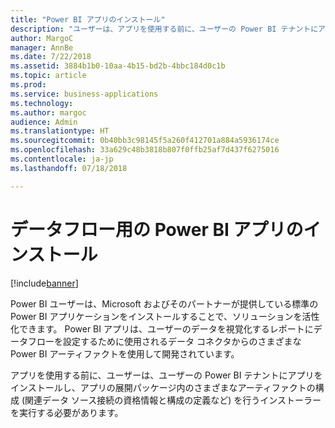```yaml
---
title: "Power BI アプリのインストール"
description: "ユーザーは、アプリを使用する前に、ユーザーの Power BI テナントにアプリをインストールするインストーラーを実行する必要があります。"
author: MargoC
manager: AnnBe
ms.date: 7/22/2018
ms.assetid: 3884b1b0-10aa-4b15-bd2b-4bbc184d0c1b
ms.topic: article
ms.prod: 
ms.service: business-applications
ms.technology: 
ms.author: margoc
audience: Admin
ms.translationtype: HT
ms.sourcegitcommit: 0b40bb3c98145f5a260f412701a884a5936174ce
ms.openlocfilehash: 33a629c48b3818b807f0ffb25af7d437f6275016
ms.contentlocale: ja-jp
ms.lasthandoff: 07/18/2018

---
```

# <a name="installing-power-bi-apps-for-dataflows"></a>データフロー用の Power BI アプリのインストール

[!include[banner](../../../includes/banner.md)]

Power BI ユーザーは、Microsoft およびそのパートナーが提供している標準の Power BI アプリケーションをインストールすることで、ソリューションを活性化できます。 Power BI アプリは、ユーザーのデータを視覚化するレポートにデータフローを設定するために使用されるデータ コネクタからのさまざまな Power BI アーティファクトを使用して開発されています。 

アプリを使用する前に、ユーザーは、ユーザーの Power BI テナントにアプリをインストールし、アプリの展開パッケージ内のさまざまなアーティファクトの構成 (関連データ ソース接続の資格情報と構成の定義など) を行うインストーラーを実行する必要があります。

